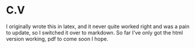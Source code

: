 C.V
===

I originally wrote this in latex, and it never quite worked right and was a pain to update, so I switched it over to markdown. So far I've only got the html version working, pdf to come soon I hope. 
